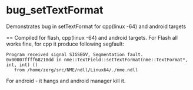 bug_setTextFormat
=================

Demonstrates bug in setTextFormat for cpp(linux -64) and android targets

==
Compiled for flash, cpp(linux -64) and android targets. For Flash all works fine, for cpp it produce following segfault:

```
Program received signal SIGSEGV, Segmentation fault.
0x00007ffff68218dd in nme::TextField::setTextFormat(nme::TextFormat*, int, int) ()
   from /home/zerg/src/NME/ndll/Linux64/./nme.ndll
```

For android - it hangs and android manager kill it.
